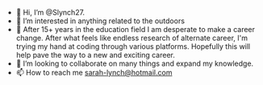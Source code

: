 - 👋 Hi, I’m @Slynch27. 
- 👀 I’m interested in anything related to the outdoors
- 🌱 After 15+ years in the education field I am desperate to make a career change. After what feels like endless research of alternate career, I'm trying my hand at coding through various platforms. Hopefully this will help pave the way to a new and exciting career.
- 💞️ I’m looking to collaborate on many things and expand my knowledge. 
- 📫 How to reach me sarah-lynch@hotmail.com

<!---
Slynch27/Slynch27 is a ✨ special ✨ repository because its `README.md` (this file) appears on your GitHub profile.
You can click the Preview link to take a look at your changes.
--->
